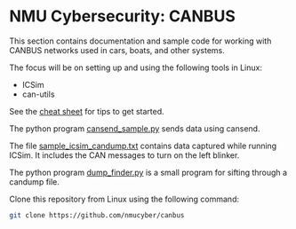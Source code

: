# NMU Cybersecurity: CANBUS

This section contains documentation and sample code for working with CANBUS networks used in cars, boats, and other systems.

The focus will be on setting up and using the following tools in Linux:

- ICSim
- can-utils

See the [cheat sheet](cheat_sheet.md) for tips to get started.

The python program [cansend_sample.py](cansend_sample.py) sends data using cansend.

The file [sample_icsim_candump.txt](sample_icsim_candump.txt) contains data captured while running ICSim. It includes the CAN messages to turn on the left blinker.

The python program [dump_finder.py](dump_finder.py) is a small program for sifting through a candump file.

Clone this repository from Linux using the following command:

```sh
git clone https://github.com/nmucyber/canbus
```
